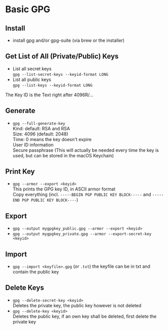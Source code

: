 # Basic GPG

## Install
- install gpg and/or gpg-suite (via brew or the installer)

## Get List of All (Private/Public) Keys
- List all secret keys  
	```gpg --list-secret-keys --keyid-format LONG```
- List all public keys  
	```gpg --list-keys --keyid-format LONG```
	
The Key ID is the Text right after 4096R/...

## Generate
- ```gpg --full-generate-key```  
	Kind:	default: RSA and RSA  
	Size:	4096 (default: 2048)  
	Time: 	0 means the key doesn't expire  
	User ID information  
	Secure passphrase (This will actually be needed every time the key is used, but can be stored in the macOS Keychain)  

## Print Key
- ```gpg --armor --export <keyid>```  
	This prints the GPG key ID, in ASCII armor format  
	Copy everything (incl. ```-----BEGIN PGP PUBLIC KEY BLOCK-----``` and ```-----END PGP PUBLIC KEY BLOCK----```)

## Export
- ```gpg --output mygpgkey_public.gpg --armor --export <keyid>```
- ```gpg --output mygpgkey_private.gpg --armor --export-secret-key <keyid>```

## Import
- ```gpg --import <keyfile>.gpg``` (or ```.txt```)
	the keyfile can be in txt and contain the public key

## Delete Keys
- ```gpg --delete-secret-key <keyid>```  
	Deletes the private key, the public key however is not deleted
- ```gpg --delete-key <keyid>```  
	Deletes the public key, if an own key shall be deleted, first delete the private key